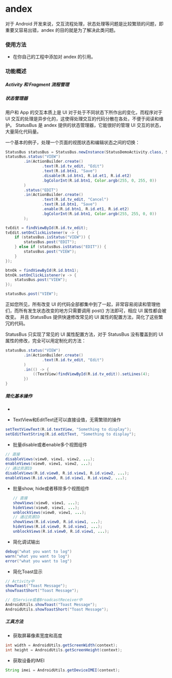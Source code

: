 andex
=====


对于 Android 开发来说，交互流程处理，状态处理等问题是比较繁琐的问题，即重要又容易出错，andex 的目的就是为了解决此类问题。


### 使用方法

* 在你自己的工程中添加对 andex 的引用。


### 功能概述

##### Activity 和 Fragment 流程管理


##### 状态管理器
用户和 App 的交互本质上是 UI 对于处于不同状态下所作出的变化，而程序对于 UI 交互的处理是异步化的，这使得处理交互的代码分散在各处，不便于阅读和维护。
StatusBus 是 andex 提供的状态管理器，它能很好的管理 UI 交互的状态，大量简化代码量。

一个基本的例子，处理一个页面的视图状态和编辑状态之间的切换：
```java
StatusBus statusBus = StatusBus.newInstance(StatusDemoActivity.class, StatusDemoActivity.this, getWindow().getDecorView());
statusBus.status("VIEW")
        .in(ActionBuilder.create()
                .text(R.id.tv_edit, "Edit")
                .text(R.id.btn1, "Save")
                .disable(R.id.btn1, R.id.et1, R.id.et2)
                .bgColorInt(R.id.btn1, Color.argb(255, 0, 255, 0))
        )
        .status("EDIT")
        .in(ActionBuilder.create()
                .text(R.id.tv_edit, "Cancel")
                .text(R.id.btn1, "Save")
                .enable(R.id.btn1, R.id.et1, R.id.et2)
                .bgColorInt(R.id.btn1, Color.argb(255, 255, 0, 0))
        );

tvEdit = findViewById(R.id.tv_edit);
tvEdit.setOnClickListener(v -> {
    if (statusBus.isStatus("VIEW")) {
        statusBus.post("EDIT");
    } else if (statusBus.isStatus("EDIT")) {
        statusBus.post("VIEW");
    }
});

btnOk = findViewById(R.id.btn1);
btnOk.setOnClickListener(v -> {
    statusBus.post("VIEW");
});

statusBus.post("VIEW");
```

正如您所见，所有改变 UI 的代码全部都集中到了一起，非常容易阅读和管理他们，而所有发生状态改变的地方只需要调用 post() 方法即可，相应 UI 属性都会被改变。
并且 StatusBus 提供快速修改常见的 UI 属性的配置方法，简化了这些繁冗的代码。

StatusBus 只实现了常见的 UI 属性配置方法，对于 StatusBus 没有覆盖到的 UI 属性的修改，完全可以用定制化的方法：
```java
statusBus.status("VIEW")
        .in(ActionBuilder.create()
                .text(R.id.tv_edit, "Edit")
        )
        .in(() -> {
            ((TextView)findViewById(R.id.tv_edit)).setLines(4);
        })  
}
```




##### 简化基本操作

* 

* TextView和EditText还可以直接设值，无需繁琐的操作

```java
setTextViewText(R.id.textView, "Something to display");
setEditTextString(R.id.editText, "Something to display");
```

* 批量disable或者enable多个视图组件

```java
// 直接
disableViews(view0, view1, view2, ...);
enableViews(view0, view1, view2, ...);
// 通过资源ID
disableViews(R.id.view0, R.id.view1, R.id.view2, ...);
enableViews(R.id.view0, R.id.view1, R.id.view2, ...);
```

* 批量show, hide或者移除多个视图组件

    ```java
    // 直接
    showViews(view0, view1, ...);
    hideViews(view0, view1, ...);
    unblockViews(view0, view1, ...);
    // 通过资源ID
    showViews(R.id.view0, R.id.view1, ...);
    hideViews(R.id.view0, R.id.view1, ...);
    unblockViews(R.id.view0, R.id.view1, ...);
    ```

* 简化调试输出

```java
debug("what you want to log")
warn("what you want to log")
error("what you want to log")
```

* 简化Toast显示

```java
// Activity中
showToast("Toast Message");
showToastShort("Toast Message");

// 在Service或者BroadcastReceiver中
AndroidUtils.showToast("Toast Message");
AndroidUtils.showToastShort("Toast Message");
```

##### 工具方法

* 获取屏幕像素宽度和高度

```java
int width = AndroidUtils.getScreenWidth(context);
int height = AndroidUtils.getScreenHeight(context);
```

* 获取设备的IMEI

```java
String imei = AndroidUtils.getDeviceIMEI(context);
```

